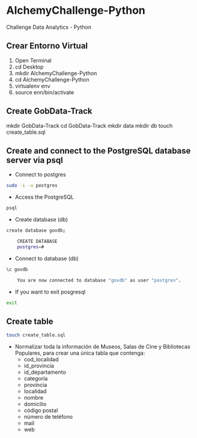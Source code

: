 # AlchemyChallenge-Python
 Challenge Data Analytics - Python

## Crear Entorno Virtual

1. Open Terminal
2. cd Desktop
3. mkdir AlchemyChallenge-Python
4. cd AlchemyChallenge-Python
5. virtualenv env
6. source enn/bin/activate

## Create GobData-Track

mkdir GobData-Track
cd GobData-Track
mkdir data
mkdir db
touch create_table.sql

## Create and connect to the PostgreSQL database server via psql

- Connect to postgres

```bash
sudo -i -u postgres
```

- Access the PostgreSQL

```bash
psql
```

- Create database (db)

```bash
create database govdb;

    CREATE DATABASE
    postgres=#
```

- Connect to database (db)

```bash
\c govdb

    You are now connected to database "govdb" as user "postgres".
```

- If you want to exit posgresql

```bash
exit
```

## Create table

```bash
touch create_table.sql
```

- Normalizar toda la información de Museos, Salas de Cine y Bibliotecas
Populares, para crear una única tabla que contenga:
    - cod_localidad
    - id_provincia
    - id_departamento
    - categoría
    - provincia
    - localidad
    - nombre
    - domicilio
    - código postal
    - número de teléfono
    - mail
    - web